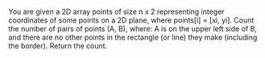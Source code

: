 You are given a 2D array points of size n x 2 representing integer coordinates of some points on a 2D plane, where points[i] = [xi, yi].
Count the number of pairs of points (A, B), where:
A is on the upper left side of B, and
there are no other points in the rectangle (or line) they make (including the border).
Return the count.
